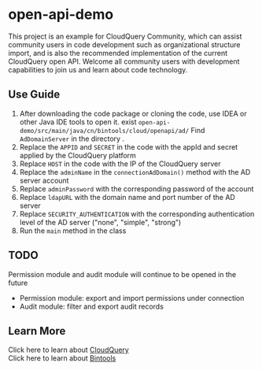 # open-api-demo
This project is an example for CloudQuery Community, which can assist community users in code development such as organizational structure import, and is also the recommended implementation of the current CloudQuery open API. Welcome all community users with development capabilities to join us and learn about code technology.

## Use Guide
 1. After downloading the code package or cloning the code, use IDEA or other Java IDE tools to open it. exist
``` open-api-demo/src/main/java/cn/bintools/cloud/openapi/ad/ ```
Find ` AdDomainServer ` in the directory .
 2. Replace the ` APPID ` and ` SECRET ` in the code with the appId and secret applied by the CloudQuery platform
 3. Replace ` HOST ` in the code with the IP of the CloudQuery server
 4. Replace the ` adminName ` in the ` connectionAdDomain() ` method with the AD server account
 5. Replace ` adminPassword ` with the corresponding password of the account
 6. Replace ` ldapURL ` with the domain name and port number of the AD server
 7. Replace ` SECURITY_AUTHENTICATION ` with the corresponding authentication level of the AD server ("none", "simple", "strong")
 8. Run the ` main ` method in the class

## TODO 
Permission module and audit module will continue to be opened in the future
 - Permission module: export and import permissions under connection
 - Audit module: filter and export audit records
 
## Learn More
Click here to learn about [CloudQuery](https://cloudquery.club/) </br>
Click here to learn about [Bintools](https://bintools.cn/)
